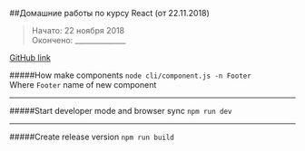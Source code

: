 ##Домашние работы по курсу React (от 22.11.2018)
>Начато: 22 ноября 2018  
Окончено: ______________ 

[GitHub link](https://github.com/MrLambert13/react-22.11/tree/master/Sergey_Berdnikov)

#####How make components
```node cli/component.js -n Footer```  
Where `Footer` name of new component  
***
#####Start developer mode and browser sync
```npm run dev```  
***
#####Create release version
```npm run build```